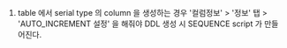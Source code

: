 1. table 에서 serial type 의 column 을 생성하는 경우 '컬럼정보' > '정보' 탭 > 'AUTO_INCREMENT 설정' 을 해줘야 DDL 생성 시 SEQUENCE script 가 만들어진다. 
